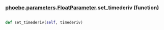 ### [phoebe](phoebe.md).[parameters](phoebe.parameters.md).[FloatParameter](phoebe.parameters.FloatParameter.md).set_timederiv (function)


```py

def set_timederiv(self, timederiv)

```



        

